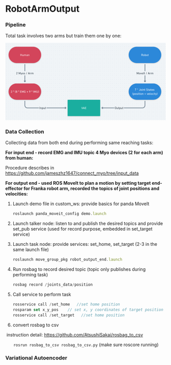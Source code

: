 # RobotArmOutput

### Pipeline

Total task involves two arms but train them one by one: 

![pipline](pipline.png)

### Data Collection

Collecting data from both end during performing same reaching tasks: 

**For input end - record EMG and IMU topic 4 Myo devices (2 for each arm) from human:**

Procedure describes in https://github.com/jameszhz1647/connect_myo/tree/input_data

**For output end - used ROS MoveIt to plan a motion by setting target end-effector for Franka robot arm, recorded the topics of joint positions and velocities:**

1. Launch demo file in custom_ws: provide basics for panda MoveIt 

   ```jsx
   roslaunch panda_moveit_config demo.launch
   ```

2. Launch talker node: listen to and publish the desired topics and provide set_pub service (used for record purpose, embedded in set_target service)

3. Launch task node: provide services: set_home, set_target  (2-3 in the same launch file)

   ```jsx
   roslaunch move_group_pkg robot_output_end.launch 
   ```

4. Run rosbag to record desired topic (topic only publishes during performing task)

   ```jsx
   rosbag record /joints_data/position 
   ```

5. Call service to perform task

   ```jsx
   rosservice call /set_home   //set home position  
   rosparam set x_y_pos    // set x, y coordinates of target position
   rosservice call /set_target   //set home position   
   ```

6. convert rosbag to csv

​	instruction detail: https://github.com/AtsushiSakai/rosbag_to_csv

​	`	rosrun rosbag_to_csv rosbag_to_csv.py` (make sure roscore running)



### Variational Autoencoder



